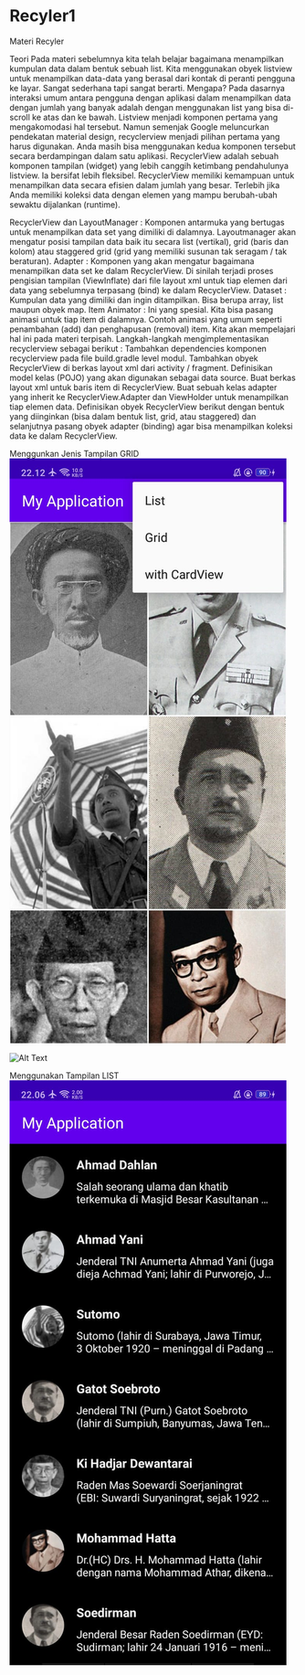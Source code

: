 # Recyler1
Materi Recyler

Teori
Pada materi sebelumnya kita telah belajar bagaimana menampilkan kumpulan data dalam bentuk sebuah list. Kita menggunakan obyek listview untuk menampilkan data-data yang berasal dari kontak di peranti pengguna ke layar. Sangat sederhana tapi sangat berarti. Mengapa? Pada dasarnya interaksi umum antara pengguna dengan aplikasi dalam menampilkan data dengan jumlah yang banyak adalah dengan menggunakan list yang bisa di-scroll ke atas dan ke bawah. Listview menjadi komponen pertama yang mengakomodasi hal tersebut. Namun semenjak Google meluncurkan pendekatan material design, recyclerview menjadi pilihan pertama yang harus digunakan. Anda masih bisa menggunakan kedua komponen tersebut secara berdampingan dalam satu aplikasi. RecyclerView adalah sebuah komponen tampilan (widget) yang lebih canggih ketimbang pendahulunya listview. Ia bersifat lebih fleksibel. RecyclerView memiliki kemampuan untuk menampilkan data secara efisien dalam jumlah yang besar. Terlebih jika Anda memiliki koleksi data dengan elemen yang mampu berubah-ubah sewaktu dijalankan (runtime).

RecyclerView dan LayoutManager : Komponen antarmuka yang bertugas untuk menampilkan data set yang dimiliki di dalamnya. Layoutmanager akan mengatur posisi tampilan data baik itu secara list (vertikal), grid (baris dan kolom) atau staggered grid (grid yang memiliki susunan tak seragam / tak beraturan).
Adapter : Komponen yang akan mengatur bagaimana menampilkan data set ke dalam RecyclerView. Di sinilah terjadi proses pengisian tampilan (ViewInflate) dari file layout xml untuk tiap elemen dari data yang sebelumnya terpasang (bind) ke dalam RecyclerView.
Dataset : Kumpulan data yang dimiliki dan ingin ditampilkan. Bisa berupa array, list maupun obyek map.
Item Animator : Ini yang spesial. Kita bisa pasang animasi untuk tiap item di dalamnya. Contoh animasi yang umum seperti penambahan (add) dan penghapusan (removal) item. Kita akan mempelajari hal ini pada materi terpisah.
Langkah-langkah mengimplementasikan recyclerview sebagai berikut :
Tambahkan dependencies komponen recyclerview pada file build.gradle level modul.
Tambahkan obyek RecyclerView di berkas layout xml dari activity / fragment.
Definisikan model kelas (POJO) yang akan digunakan sebagai data source.
Buat berkas layout xml untuk baris item di RecyclerView.
Buat sebuah kelas adapter yang inherit ke RecyclerView.Adapter dan ViewHolder untuk menampilkan tiap elemen data.
Definisikan obyek RecyclerView berikut dengan bentuk yang diinginkan (bisa dalam bentuk list, grid, atau staggered) dan selanjutnya pasang obyek adapter (binding) agar bisa menampilkan koleksi data ke dalam RecyclerView.

Menggunkan Jenis Tampilan GRID 
![Alt Text](https://github.com/Tio304/Recyler1/blob/master/WhatsApp%20Image%202020-09-18%20at%2022.14.06.jpeg)

![Alt Text](https://github.com/Tio304/Recyler1/blob/master/WhatsApp%20Image%202020-09-18%20at%2022.14.07%20(1))

Menggunakan Tampilan LIST
![Alt Text](https://github.com/Tio304/Recyler1/blob/master/WhatsApp%20Image%202020-09-18%20at%2022.14.07.jpeg)

